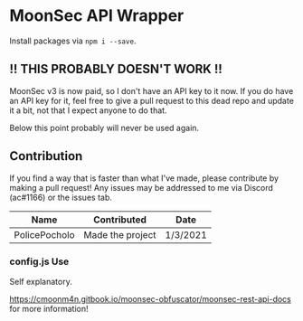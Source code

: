 # MoonSec API Wrapper

Install packages via `npm i --save`.

## !! THIS PROBABLY DOESN'T WORK !!

MoonSec v3 is now paid, so I don't have an API key to it now. If you do have an API key for it, feel free to give a pull request to this dead repo and update it a bit, not that I expect anyone to do that.

Below this point probably will never be used again.



## Contribution

If you find a way that is faster than what I've made, please contribute by making a pull request! Any issues may be addressed to me via Discord (ac#1166) or the issues tab.

Name|Contributed|Date
---|---|---
PolicePocholo|Made the project|1/3/2021


### config.js Use
Self explanatory.

https://cmoonm4n.gitbook.io/moonsec-obfuscator/moonsec-rest-api-docs for more information!

